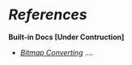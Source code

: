 # _References_
**Built-in Docs [Under Contruction]**
+ _[Bitmap Converting](http://arduino.vn/bai-viet/937-ve-anh-bitmap-tren-lcd5110-kho-hay-de)_
....
